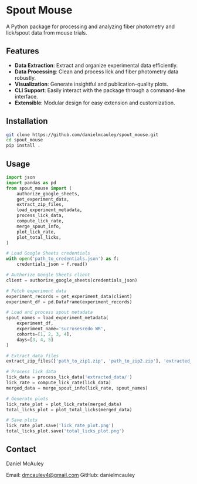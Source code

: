 # Spout Mouse

A Python package for processing and analyzing fiber photometry and lick/spout data from mouse trials.

## Features

- **Data Extraction**: Extract and organize experimental data efficiently.
- **Data Processing**: Clean and process lick and fiber photometry data robustly.
- **Visualization**: Generate insightful and publication-quality plots.
- **CLI Support**: Easily interact with the package through a command-line interface.
- **Extensible**: Modular design for easy extension and customization.

## Installation

```bash
git clone https://github.com/danielmcauley/spout_mouse.git
cd spout_mouse
pip install .
```

## Usage

```python
import json
import pandas as pd
from spout_mouse import (
    authorize_google_sheets,
    get_experiment_data,
    extract_zip_files,
    load_experiment_metadata,
    process_lick_data,
    compute_lick_rate,
    merge_spout_info,
    plot_lick_rate,
    plot_total_licks,
)

# Load Google Sheets credentials
with open('path_to_credentials.json') as f:
    credentials_json = f.read()

# Authorize Google Sheets client
client = authorize_google_sheets(credentials_json)

# Fetch experiment data
experiment_records = get_experiment_data(client)
experiment_df = pd.DataFrame(experiment_records)

# Load and process spout metadata
spout_names = load_experiment_metadata(
    experiment_df,
    experiment_name='sucrosesredo WR',
    cohorts=[1, 2, 3, 4],
    days=[3, 4, 5]
)

# Extract data files
extract_zip_files(['path_to_zip1.zip', 'path_to_zip2.zip'], 'extracted_data/')

# Process lick data
lick_data = process_lick_data('extracted_data/')
lick_rate = compute_lick_rate(lick_data)
merged_data = merge_spout_info(lick_rate, spout_names)

# Generate plots
lick_rate_plot = plot_lick_rate(merged_data)
total_licks_plot = plot_total_licks(merged_data)

# Save plots
lick_rate_plot.save('lick_rate_plot.png')
total_licks_plot.save('total_licks_plot.png')

```

## Contact

Daniel McAuley

Email: dmcauley4@gmail.com
GitHub: danielmcauley
